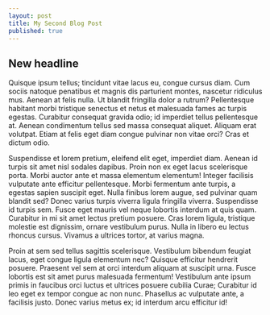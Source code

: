 ```yaml
---
layout: post
title: My Second Blog Post
published: true
---
```


## New headline

Quisque ipsum tellus; tincidunt vitae lacus eu, congue cursus diam. Cum sociis natoque penatibus et magnis dis parturient montes, nascetur ridiculus mus. Aenean at felis nulla. Ut blandit fringilla dolor a rutrum? Pellentesque habitant morbi tristique senectus et netus et malesuada fames ac turpis egestas. Curabitur consequat gravida odio; id imperdiet tellus pellentesque at. Aenean condimentum tellus sed massa consequat aliquet. Aliquam erat volutpat. Etiam at felis eget diam congue pulvinar non vitae orci? Cras et dictum odio.

Suspendisse et lorem pretium, eleifend elit eget, imperdiet diam. Aenean id turpis sit amet nisl sodales dapibus. Proin non ex eget lacus scelerisque porta. Morbi auctor ante et massa elementum elementum! Integer facilisis vulputate ante efficitur pellentesque. Morbi fermentum ante turpis, a egestas sapien suscipit eget. Nulla finibus lorem augue, sed pulvinar quam blandit sed? Donec varius turpis viverra ligula fringilla viverra. Suspendisse id turpis sem. Fusce eget mauris vel neque lobortis interdum at quis quam. Curabitur in mi sit amet lectus pretium posuere. Cras lorem ligula, tristique molestie est dignissim, ornare vestibulum purus. Nulla in libero eu lectus rhoncus cursus. Vivamus a ultrices tortor, at varius magna.

Proin at sem sed tellus sagittis scelerisque. Vestibulum bibendum feugiat lacus, eget congue ligula elementum nec? Quisque efficitur hendrerit posuere. Praesent vel sem at orci interdum aliquam at suscipit urna. Fusce lobortis est sit amet purus malesuada fermentum! Vestibulum ante ipsum primis in faucibus orci luctus et ultrices posuere cubilia Curae; Curabitur id leo eget ex tempor congue ac non nunc. Phasellus ac vulputate ante, a facilisis justo. Donec varius metus ex; id interdum arcu efficitur id!
